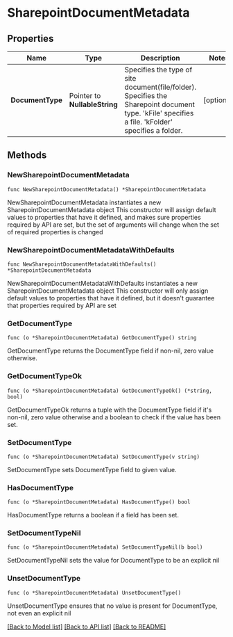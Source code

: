 # SharepointDocumentMetadata

## Properties

Name | Type | Description | Notes
------------ | ------------- | ------------- | -------------
**DocumentType** | Pointer to **NullableString** | Specifies the type of site document(file/folder). Specifies the Sharepoint document type.  &#39;kFile&#39; specifies a file. &#39;kFolder&#39; specifies a folder. | [optional] 

## Methods

### NewSharepointDocumentMetadata

`func NewSharepointDocumentMetadata() *SharepointDocumentMetadata`

NewSharepointDocumentMetadata instantiates a new SharepointDocumentMetadata object
This constructor will assign default values to properties that have it defined,
and makes sure properties required by API are set, but the set of arguments
will change when the set of required properties is changed

### NewSharepointDocumentMetadataWithDefaults

`func NewSharepointDocumentMetadataWithDefaults() *SharepointDocumentMetadata`

NewSharepointDocumentMetadataWithDefaults instantiates a new SharepointDocumentMetadata object
This constructor will only assign default values to properties that have it defined,
but it doesn't guarantee that properties required by API are set

### GetDocumentType

`func (o *SharepointDocumentMetadata) GetDocumentType() string`

GetDocumentType returns the DocumentType field if non-nil, zero value otherwise.

### GetDocumentTypeOk

`func (o *SharepointDocumentMetadata) GetDocumentTypeOk() (*string, bool)`

GetDocumentTypeOk returns a tuple with the DocumentType field if it's non-nil, zero value otherwise
and a boolean to check if the value has been set.

### SetDocumentType

`func (o *SharepointDocumentMetadata) SetDocumentType(v string)`

SetDocumentType sets DocumentType field to given value.

### HasDocumentType

`func (o *SharepointDocumentMetadata) HasDocumentType() bool`

HasDocumentType returns a boolean if a field has been set.

### SetDocumentTypeNil

`func (o *SharepointDocumentMetadata) SetDocumentTypeNil(b bool)`

 SetDocumentTypeNil sets the value for DocumentType to be an explicit nil

### UnsetDocumentType
`func (o *SharepointDocumentMetadata) UnsetDocumentType()`

UnsetDocumentType ensures that no value is present for DocumentType, not even an explicit nil

[[Back to Model list]](../README.md#documentation-for-models) [[Back to API list]](../README.md#documentation-for-api-endpoints) [[Back to README]](../README.md)


